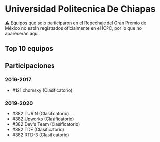 # Universidad Politecnica De Chiapas

:warning: Equipos que solo participaron en el Repechaje del Gran Premio de México no están registrados oficialmente en el ICPC, por lo que no aparecerán aquí.

## Top 10 equipos


## Participaciones

### 2016-2017

- #121 chomsky (Clasificatorio)

### 2019-2020

- #382 TURIN (Clasificatorio)
- #382 Upworks (Clasificatorio)
- #382 Dev's Team (Clasificatorio)
- #382 TDF (Clasificatorio)
- #382 RTD-3 (Clasificatorio)



